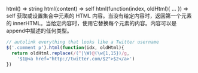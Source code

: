 html()  ⇒ string
html(content)  ⇒ self
html(function(index, oldHtml){ ... })  ⇒ self
获取或设置集合中元素的 HTML 内容。当没有给定内容时，返回第一个元素的 innerHTML。当给定内容时，使用它替换每个元素的内容。内容可以是append中描述的任何类型。
```js
// autolink everything that looks like a Twitter username
$('.comment p').html(function(idx, oldHtml){
  return oldHtml.replace(/(^|\W)@(\w{1,15})/g,
    '$1@<a href="http://twitter.com/$2">$2</a>')
})
```